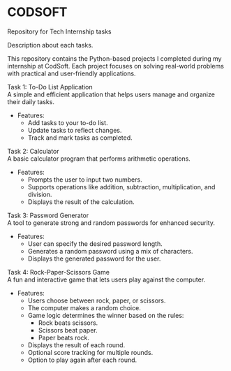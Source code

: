 # CODSOFT
Repository for Tech Internship tasks

Description about each tasks.

This repository contains the Python-based projects I completed during my internship at CodSoft. Each project focuses on solving real-world problems with practical and user-friendly applications.  

 Task 1: To-Do List Application  
A simple and efficient application that helps users manage and organize their daily tasks.  
- Features:  
  - Add tasks to your to-do list.  
  - Update tasks to reflect changes.  
  - Track and mark tasks as completed.  

 Task 2: Calculator  
A basic calculator program that performs arithmetic operations.  
- Features:  
  - Prompts the user to input two numbers.  
  - Supports operations like addition, subtraction, multiplication, and division.  
  - Displays the result of the calculation.  

 Task 3: Password Generator  
A tool to generate strong and random passwords for enhanced security.  
- Features:  
  - User can specify the desired password length.  
  - Generates a random password using a mix of characters.  
  - Displays the generated password for the user.  

 Task 4: Rock-Paper-Scissors Game  
A fun and interactive game that lets users play against the computer.  
- Features:  
  - Users choose between rock, paper, or scissors.  
  - The computer makes a random choice.  
  - Game logic determines the winner based on the rules:  
    - Rock beats scissors.  
    - Scissors beat paper.  
    - Paper beats rock.  
  - Displays the result of each round.  
  - Optional score tracking for multiple rounds.  
  - Option to play again after each round.  

